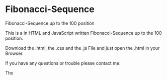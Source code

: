 # Fibonacci-Sequence
Fibonacci-Sequence up to the 100 position


This is a in HTML and JavaScript written Fibonacci-Sequence up to the 100 position.

Download the .html, the .css and the .js File and just open the .html in your Browser.

If you have any questions or trouble please contact me.

Thx
